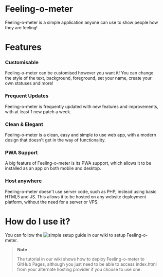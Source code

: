 # Feeling-o-meter
Feeling-o-meter is a simple application anyone can use to show people how they are feeling!

# Features
### Customisable
Feeling-o-meter can be customised however you want it! You can change the style of the text, background, foreground, set your name, create your own statuses and more!
### Frequent Updates
Feeling-o-meter is frequently updated with new features and improvements, with at least 1 new patch a week.
### Clean & Elegant
Feeling-o-meter is a clean, easy and simple to use web app, with a modern design that doesn't get in the way of functionality.
### PWA Support
A big feature of Feeling-o-meter is its PWA support, which allows it to be installed as an app on both mobile and desktop.
### Host anywhere
Feeling-o-meter doesn't use server code, such as PHP, instead using basic HTML5 and JS. This allows it to be hosted on any website deployment platform, without the need for a server or VPS.

# How do I use it?
You can follow the ![simple setup guide in our wiki](https://github.com/JoshAtticus/Feeling-o-meter/wiki/Getting-Started) to setup Feeling-o-meter.
> **Note**
>
> The tutorial in our wiki shows how to deploy Feeling-o-meter to GitHub Pages, although you just need to be able to access index.html from your alternate hosting provider if you choose to use one.
